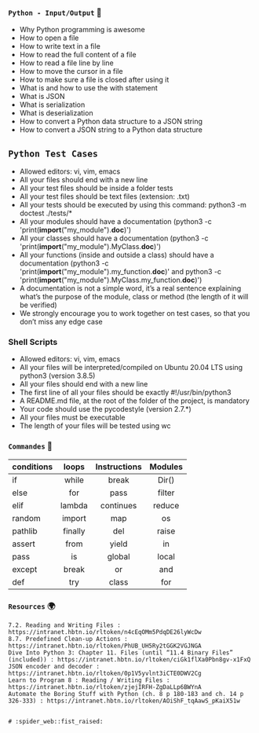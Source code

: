 ### `Python - Input/Output` :dart:


* Why Python programming is awesome
* How to open a file
* How to write text in a file
* How to read the full content of a file
* How to read a file line by line
* How to move the cursor in a file
* How to make sure a file is closed after using it
* What is and how to use the with statement
* What is JSON
* What is serialization
* What is deserialization
* How to convert a Python data structure to a JSON string
* How to convert a JSON string to a Python data structure


## `Python Test Cases`

* Allowed editors: vi, vim, emacs
* All your files should end with a new line
* All your test files should be inside a folder tests
* All your test files should be text files (extension: .txt)
* All your tests should be executed by using this command: python3 -m doctest ./tests/*
* All your modules should have a documentation (python3 -c 'print(__import__("my_module").__doc__)')
* All your classes should have a documentation (python3 -c 'print(__import__("my_module").MyClass.__doc__)')
* All your functions (inside and outside a class) should have a documentation (python3 -c 'print(__import__("my_module").my_function.__doc__)' and python3 -c 'print(__import__("my_module").MyClass.my_function.__doc__)')
* A documentation is not a simple word, it’s a real sentence explaining what’s the purpose of the module, class or method (the length of it will be verified)
* We strongly encourage you to work together on test cases, so that you don’t miss any edge case


### Shell Scripts

* Allowed editors: vi, vim, emacs
* All your files will be interpreted/compiled on Ubuntu 20.04 LTS using python3 (version 3.8.5)
* All your files should end with a new line
* The first line of all your files should be exactly #!/usr/bin/python3
* A README.md file, at the root of the folder of the project, is mandatory
* Your code should use the pycodestyle (version 2.7.*)
* All your files must be executable
* The length of your files will be tested using wc



### `Commandes`     :floppy_disk:

|   conditions  |     loops    | Instructions|   Modules|
| ------------- |:------------:|:-----------:|:--------:|
|       if      |      while   |   break     |   Dir()  |
|      else     |       for    |   pass      | filter   |
|      elif     |     lambda   |  continues  | reduce   |
|      random   |    import    |      map    |   os     |
|     pathlib   |    finally   |    del      |   raise  |
|    assert     |    from      |    yield    |   in     | 
|     pass      |      is      |     global  |   local  |
|     except    |     break    |     or      |    and   |
|     def       |     try      |     class   |   for    |


### `Resources`   :earth_africa:


    7.2. Reading and Writing Files : https://intranet.hbtn.io/rltoken/n4cEqOMm5PdqDE26lyWcDw
    8.7. Predefined Clean-up Actions : https://intranet.hbtn.io/rltoken/PhUB_UH5Ry2tGGK2VGJNGA
    Dive Into Python 3: Chapter 11. Files (until “11.4 Binary Files” (included)) : https://intranet.hbtn.io/rltoken/ciGk1flXa0Pbn8gv-x1FxQ
    JSON encoder and decoder : https://intranet.hbtn.io/rltoken/0p1V5yvlnt3iCTE0DWV2Cg
    Learn to Program 8 : Reading / Writing Files : https://intranet.hbtn.io/rltoken/zjejIRFH-ZgDaLLp6BWYnA
    Automate the Boring Stuff with Python (ch. 8 p 180-183 and ch. 14 p 326-333) : https://intranet.hbtn.io/rltoken/AOiShF_tqAawS_pKaiX51w


	# :spider_web::fist_raised:

```

```
